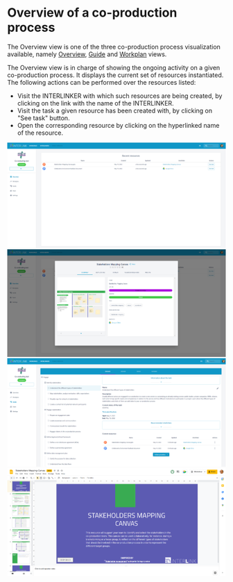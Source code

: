 # Overview of a co-production process

The Overview view is one of the three co-production process visualization available, namely [Overview](/docs/en/coproductionprocess-overview.html#), [Guide](/docs/en/coproductionprocess-guide.html) and [Workplan](/docs/en/coproductionprocess-workplan.html) views.  

The Overview view is in charge of showing the ongoing activity on a given co-production process. It displays the current set of resources instantiated. The following actions can be performed over the resources listed:
- Visit the INTERLINKER with which such resources are being created, by clicking on the link with the name of the INTERLINKER.
- Visit the task a given resource has been created with, by clicking on "See task" button. 
- Open the corresponding resource by clicking on the hyperlinked name of the resource. 

![Coproduction process overview](images/coproductionproces-overview.png)
![INTERLINK associated to resource](images/overview-resource-interlink.png)
![Task associated to resource](images/overview-resource-task.png)
![View of a resource](images/overview-resource-view.png)
